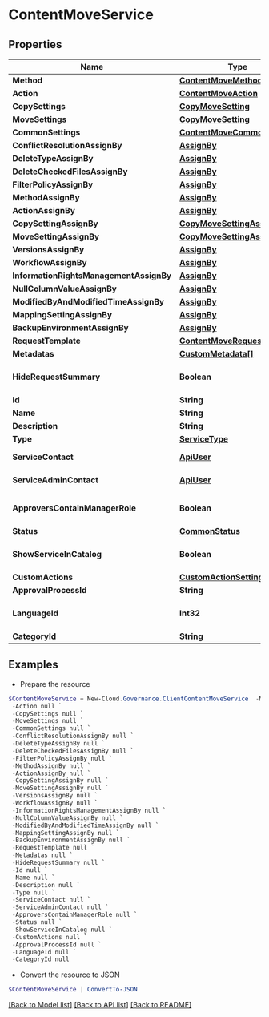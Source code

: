 # ContentMoveService
## Properties

Name | Type | Description | Notes
------------ | ------------- | ------------- | -------------
**Method** | [**ContentMoveMethod**](ContentMoveMethod.md) |  | [optional] 
**Action** | [**ContentMoveAction**](ContentMoveAction.md) |  | [optional] 
**CopySettings** | [**CopyMoveSetting**](CopyMoveSetting.md) |  | [optional] 
**MoveSettings** | [**CopyMoveSetting**](CopyMoveSetting.md) |  | [optional] 
**CommonSettings** | [**ContentMoveCommonSetting**](ContentMoveCommonSetting.md) |  | [optional] 
**ConflictResolutionAssignBy** | [**AssignBy**](AssignBy.md) |  | [optional] 
**DeleteTypeAssignBy** | [**AssignBy**](AssignBy.md) |  | [optional] 
**DeleteCheckedFilesAssignBy** | [**AssignBy**](AssignBy.md) |  | [optional] 
**FilterPolicyAssignBy** | [**AssignBy**](AssignBy.md) |  | [optional] 
**MethodAssignBy** | [**AssignBy**](AssignBy.md) |  | [optional] 
**ActionAssignBy** | [**AssignBy**](AssignBy.md) |  | [optional] 
**CopySettingAssignBy** | [**CopyMoveSettingAssignBy**](CopyMoveSettingAssignBy.md) |  | [optional] 
**MoveSettingAssignBy** | [**CopyMoveSettingAssignBy**](CopyMoveSettingAssignBy.md) |  | [optional] 
**VersionsAssignBy** | [**AssignBy**](AssignBy.md) |  | [optional] 
**WorkflowAssignBy** | [**AssignBy**](AssignBy.md) |  | [optional] 
**InformationRightsManagementAssignBy** | [**AssignBy**](AssignBy.md) |  | [optional] 
**NullColumnValueAssignBy** | [**AssignBy**](AssignBy.md) |  | [optional] 
**ModifiedByAndModifiedTimeAssignBy** | [**AssignBy**](AssignBy.md) |  | [optional] 
**MappingSettingAssignBy** | [**AssignBy**](AssignBy.md) |  | [optional] 
**BackupEnvironmentAssignBy** | [**AssignBy**](AssignBy.md) |  | [optional] 
**RequestTemplate** | [**ContentMoveRequest**](ContentMoveRequest.md) |  | [optional] 
**Metadatas** | [**CustomMetadata[]**](CustomMetadata.md) |  | [optional] 
**HideRequestSummary** | **Boolean** |  | [optional] [default to $false]
**Id** | **String** |  | [optional] 
**Name** | **String** |  | [optional] 
**Description** | **String** |  | [optional] 
**Type** | [**ServiceType**](ServiceType.md) |  | [optional] 
**ServiceContact** | [**ApiUser**](ApiUser.md) | ApiUser model | [optional] 
**ServiceAdminContact** | [**ApiUser**](ApiUser.md) | ApiUser model | [optional] 
**ApproversContainManagerRole** | **Boolean** |  | [optional] [default to $false]
**Status** | [**CommonStatus**](CommonStatus.md) |  | [optional] 
**ShowServiceInCatalog** | **Boolean** |  | [optional] [default to $false]
**CustomActions** | [**CustomActionSettings**](CustomActionSettings.md) |  | [optional] 
**ApprovalProcessId** | **String** |  | [optional] 
**LanguageId** | **Int32** |  | [optional] [default to 0]
**CategoryId** | **String** |  | [optional] 

## Examples

- Prepare the resource
```powershell
$ContentMoveService = New-Cloud.Governance.ClientContentMoveService  -Method null `
 -Action null `
 -CopySettings null `
 -MoveSettings null `
 -CommonSettings null `
 -ConflictResolutionAssignBy null `
 -DeleteTypeAssignBy null `
 -DeleteCheckedFilesAssignBy null `
 -FilterPolicyAssignBy null `
 -MethodAssignBy null `
 -ActionAssignBy null `
 -CopySettingAssignBy null `
 -MoveSettingAssignBy null `
 -VersionsAssignBy null `
 -WorkflowAssignBy null `
 -InformationRightsManagementAssignBy null `
 -NullColumnValueAssignBy null `
 -ModifiedByAndModifiedTimeAssignBy null `
 -MappingSettingAssignBy null `
 -BackupEnvironmentAssignBy null `
 -RequestTemplate null `
 -Metadatas null `
 -HideRequestSummary null `
 -Id null `
 -Name null `
 -Description null `
 -Type null `
 -ServiceContact null `
 -ServiceAdminContact null `
 -ApproversContainManagerRole null `
 -Status null `
 -ShowServiceInCatalog null `
 -CustomActions null `
 -ApprovalProcessId null `
 -LanguageId null `
 -CategoryId null
```

- Convert the resource to JSON
```powershell
$ContentMoveService | ConvertTo-JSON
```

[[Back to Model list]](../README.md#documentation-for-models) [[Back to API list]](../README.md#documentation-for-api-endpoints) [[Back to README]](../README.md)

